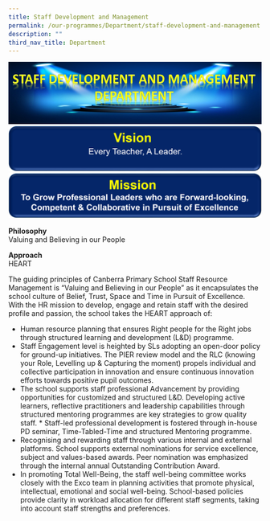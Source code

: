 ```yaml
---
title: Staff Development and Management
permalink: /our-programmes/Department/staff-development-and-management
description: ""
third_nav_title: Department
---
```

![](/images/Staff%20Dev%20and%20Mgmt%20Dept%20Banner.jpg)
![](/images/Staff%20Vision%20Banner.png)
![](/images/Staff%20Mission%20Banner.png)

**Philosophy**<br>
Valuing and Believing in our People

**Approach**<br>
HEART

The guiding principles of Canberra Primary School Staff Resource Management is “Valuing and Believing in our People” as it encapsulates the school culture of Belief, Trust, Space and Time in Pursuit of Excellence. With the HR mission to develop, engage and retain staff with the desired profile and passion, the school takes the HEART approach of:

* Human resource planning that ensures Right people for the Right jobs through structured learning and development (L&D) programme.   
* Staff Engagement level is heighted by SLs adopting an open-door policy for ground-up initiatives. The PIER review model and the RLC (knowing your Role, Levelling up & Capturing the moment) propels individual and collective participation in innovation and ensure continuous innovation efforts towards positive pupil outcomes.       
* The school supports staff professional Advancement by providing opportunities for customized and structured L&D. Developing active learners, reflective practitioners and leadership capabilities through structured mentoring programmes are key strategies to grow quality staff. * Staff-led professional development is fostered through in-house PD seminar, Time-Tabled-Time and structured Mentoring programme.
* Recognising and rewarding staff through various internal and external platforms. School supports external nominations for service excellence, subject and values-based awards. Peer nomination was emphasized through the internal annual Outstanding Contribution Award.
* In promoting Total Well-Being, the staff well-being committee works closely with the Exco team in planning activities that promote physical, intellectual, emotional and social well-being. School-based policies provide clarity in workload allocation for different staff segments, taking into account staff strengths and preferences.

